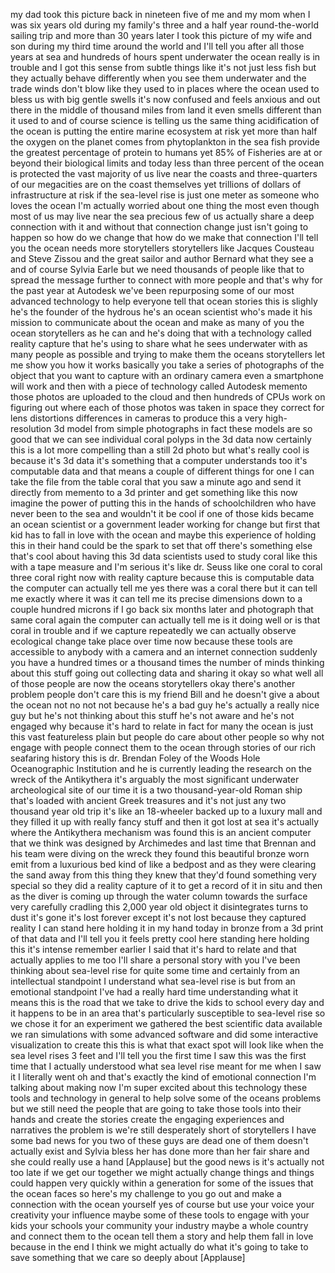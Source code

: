 
my dad took this picture back in
nineteen
five of me and my mom when I was six
years old during my family&#39;s three and a
half year round-the-world sailing trip
and more than 30 years later I took this
picture of my wife and son during my
third time around the world and I&#39;ll
tell you after all those years at sea
and hundreds of hours spent underwater
the ocean really is in trouble and I got
this sense from subtle things like it&#39;s
not just less fish but they actually
behave differently when you see them
underwater and the trade winds don&#39;t
blow like they used to in places where
the ocean used to bless us with big
gentle swells it&#39;s now confused and
feels anxious and out there in the
middle of thousand miles from land it
even smells different than it used to
and of course science is telling us the
same thing acidification of the ocean is
putting the entire marine ecosystem at
risk yet more than half the oxygen on
the planet comes from phytoplankton in
the sea fish provide the greatest
percentage of protein to humans yet 85%
of Fisheries are at or beyond their
biological limits and today less than
three percent of the ocean is protected
the vast majority of us live near the
coasts and three-quarters of our
megacities are on the coast themselves
yet trillions of dollars of
infrastructure at risk if the sea-level
rise is just one meter as someone who
loves the ocean I&#39;m actually worried
about one thing the most even though
most of us may live near the sea
precious few of us actually share a deep
connection with it and without that
connection change just isn&#39;t going to
happen so how do we change that how do
we make that connection I&#39;ll tell you
the ocean needs more storytellers
storytellers like Jacques Cousteau and
Steve Zissou and the great sailor and
author Bernard what they see a and of
course Sylvia Earle but we need
thousands of people like that to spread
the message further to connect with more
people and that&#39;s why for the past year
at Autodesk we&#39;ve been repurposing some
of our most advanced technology to help
everyone tell that ocean stories
this is slighly he&#39;s the founder of the
hydrous he&#39;s an ocean scientist who&#39;s
made it his mission to communicate about
the ocean and make as many of you the
ocean storytellers as he can and he&#39;s
doing that with a technology called
reality capture that he&#39;s using to share
what he sees underwater with as many
people as possible and trying to make
them the oceans storytellers let me show
you how it works basically you take a
series of photographs of the object that
you want to capture with an ordinary
camera even a smartphone will work and
then with a piece of technology called
Autodesk memento those photos are
uploaded to the cloud and then hundreds
of CPUs work on figuring out where each
of those photos was taken in space they
correct for lens distortions differences
in cameras to produce this a very
high-resolution 3d model from simple
photographs in fact these models are so
good that we can see individual coral
polyps in the 3d data now certainly this
is a lot more compelling than a still 2d
photo but what&#39;s really cool is because
it&#39;s 3d data it&#39;s something that a
computer understands too it&#39;s computable
data and that means a couple of
different things for one I can take the
file from the table coral that you saw a
minute ago and send it directly from
memento to a 3d printer and get
something like this
now imagine the power of putting this in
the hands of schoolchildren who have
never been to the sea and wouldn&#39;t it be
cool if one of those kids became an
ocean scientist or a government leader
working for change but first that kid
has to fall in love with the ocean and
maybe this experience of holding this in
their hand could be the spark to set
that off there&#39;s something else that&#39;s
cool about having this 3d data
scientists used to study coral like this
with a tape measure and I&#39;m serious it&#39;s
like dr. Seuss like one coral to coral
three coral right now with reality
capture because this is computable data
the computer can actually tell me yes
there was a coral there but it can tell
me exactly where it was it can tell me
its precise dimensions down to a couple
hundred microns
if I go back six months later and
photograph that same coral again the
computer can actually tell me is it
doing well or is that coral in trouble
and if we capture repeatedly we can
actually observe ecological change take
place over time now because these tools
are accessible to anybody with a camera
and an internet connection suddenly you
have a hundred times or a thousand times
the number of minds thinking about this
stuff going out collecting data and
sharing it okay so what well all of
those people are now the oceans
storytellers okay there&#39;s another
problem people don&#39;t care this is my
friend Bill and he doesn&#39;t give a
about the ocean not no not not because
he&#39;s a bad guy he&#39;s actually a really
nice guy but he&#39;s not thinking about
this stuff he&#39;s not aware and he&#39;s not
engaged why because it&#39;s hard to relate
in fact for many the ocean is just this
vast featureless plain but people do
care about other people so why not
engage with people connect them to the
ocean through stories of our rich
seafaring history this is dr. Brendan
Foley of the Woods Hole Oceanographic
Institution and he is currently leading
the research on the wreck of the
Antikythera it&#39;s arguably the most
significant underwater archeological
site of our time it is a two
thousand-year-old Roman ship that&#39;s
loaded with ancient Greek treasures and
it&#39;s not just any two thousand year old
trip it&#39;s like an 18-wheeler backed up
to a luxury mall and they filled it up
with really fancy stuff and then it got
lost at sea it&#39;s actually where the
Antikythera mechanism was found this is
an ancient computer that we think was
designed by Archimedes and last time
that Brennan and his team were diving on
the wreck they found this beautiful
bronze worn emit from a luxurious bed
kind of like a bedpost and as they were
clearing the sand away from this thing
they knew that they&#39;d found something
very special so they did a reality
capture of it to get a record of it in
situ and then as the diver is coming up
through the water column towards the
surface very carefully cradling this
2,000 year old object it disintegrates
turns to dust it&#39;s gone it&#39;s lost
forever except it&#39;s not lost because
they captured reality I can stand here
holding it in my hand today in bronze
from a 3d print of that data and I&#39;ll
tell you it feels pretty cool here
standing here holding this it&#39;s intense
remember earlier I said that it&#39;s hard
to relate and that actually applies to
me too I&#39;ll share a personal story with
you I&#39;ve been thinking about sea-level
rise for quite some time and certainly
from an intellectual standpoint I
understand what sea-level rise is but
from an emotional standpoint I&#39;ve had a
really hard time understanding what it
means this is the road that we take to
drive the kids to school every day and
it happens to be in an area that&#39;s
particularly susceptible to sea-level
rise so we chose it for an experiment we
gathered the best scientific data
available we ran simulations with some
advanced software and did some
interactive visualization to create this
this is what that exact spot will look
like when the sea level rises 3 feet and
I&#39;ll tell you the first time I saw this
was the first time that I actually
understood what sea level rise meant for
me when I saw it I literally went oh
 and that&#39;s exactly the kind of
emotional connection I&#39;m talking about
making now I&#39;m super excited about this
technology these tools and technology in
general to help solve some of the oceans
problems but we still need the people
that are going to take those tools into
their hands and create the stories
create the engaging experiences and
narratives the problem is we&#39;re still
desperately short of storytellers I have
some bad news for you two of these guys
are dead one of them doesn&#39;t actually
exist and Sylvia bless her has done more
than her fair share and she could really
use a hand
[Applause]
but the good news is it&#39;s actually not
too late if we get our together we
might actually change things and things
could happen very quickly within a
generation for some of the issues that
the ocean faces so here&#39;s my challenge
to you go out and make a connection with
the ocean yourself yes of course but use
your voice your creativity your
influence maybe some of these tools to
engage with your kids your schools your
community your industry maybe a whole
country and connect them to the ocean
tell them a story and help them fall in
love because in the end I think we might
actually do what it&#39;s going to take to
save something that we care so deeply
about
[Applause]

